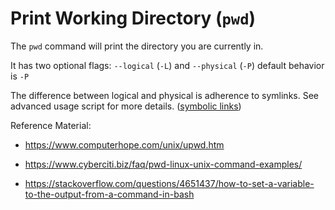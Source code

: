# Print Working Directory (`pwd`)

The `pwd` command will print the directory you are currently in.

It has two optional flags: `--logical` (`-L`) and `--physical` (`-P`) default behavior is `-P`

The difference between logical and physical is adherence to symlinks. See advanced usage script for more details. ([symbolic links](https://www.nixtutor.com/freebsd/understanding-symbolic-links/))

Reference Material:

* https://www.computerhope.com/unix/upwd.htm
* https://www.cyberciti.biz/faq/pwd-linux-unix-command-examples/


* https://stackoverflow.com/questions/4651437/how-to-set-a-variable-to-the-output-from-a-command-in-bash
